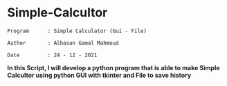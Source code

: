 # Simple-Calcultor

`Program      : Simple Calculator (Gui - File)`

`Author       : Alhasan Gamal Mahmoud`

`Date         : 24 - 12 - 2021`

**In this Script, I will develop a python program that is able to make Simple Calcultor using python GUI with tkinter and File to save history**
